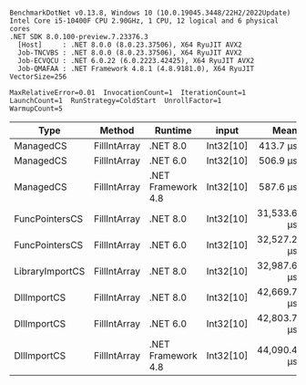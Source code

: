 ```

BenchmarkDotNet v0.13.8, Windows 10 (10.0.19045.3448/22H2/2022Update)
Intel Core i5-10400F CPU 2.90GHz, 1 CPU, 12 logical and 6 physical cores
.NET SDK 8.0.100-preview.7.23376.3
  [Host]     : .NET 8.0.0 (8.0.23.37506), X64 RyuJIT AVX2
  Job-TNCVBS : .NET 8.0.0 (8.0.23.37506), X64 RyuJIT AVX2
  Job-ECVQCU : .NET 6.0.22 (6.0.2223.42425), X64 RyuJIT AVX2
  Job-QMAFAA : .NET Framework 4.8.1 (4.8.9181.0), X64 RyuJIT VectorSize=256

MaxRelativeError=0.01  InvocationCount=1  IterationCount=1  
LaunchCount=1  RunStrategy=ColdStart  UnrollFactor=1  
WarmupCount=5  

```
| Type            | Method       | Runtime            | input     | Mean        | Error | Median      | Min         | Max         | Allocated |
|---------------- |------------- |------------------- |---------- |------------:|------:|------------:|------------:|------------:|----------:|
| ManagedCS       | FillIntArray | .NET 8.0           | Int32[10] |    413.7 μs |    NA |    413.7 μs |    413.7 μs |    413.7 μs |     400 B |
| ManagedCS       | FillIntArray | .NET 6.0           | Int32[10] |    506.9 μs |    NA |    506.9 μs |    506.9 μs |    506.9 μs |     640 B |
| ManagedCS       | FillIntArray | .NET Framework 4.8 | Int32[10] |    587.6 μs |    NA |    587.6 μs |    587.6 μs |    587.6 μs |         - |
| FuncPointersCS  | FillIntArray | .NET 8.0           | Int32[10] | 31,533.6 μs |    NA | 31,533.6 μs | 31,533.6 μs | 31,533.6 μs |     400 B |
| FuncPointersCS  | FillIntArray | .NET 6.0           | Int32[10] | 32,527.2 μs |    NA | 32,527.2 μs | 32,527.2 μs | 32,527.2 μs |     640 B |
| LibraryImportCS | FillIntArray | .NET 8.0           | Int32[10] | 32,987.6 μs |    NA | 32,987.6 μs | 32,987.6 μs | 32,987.6 μs |     400 B |
| DllImportCS     | FillIntArray | .NET 8.0           | Int32[10] | 42,669.7 μs |    NA | 42,669.7 μs | 42,669.7 μs | 42,669.7 μs |     400 B |
| DllImportCS     | FillIntArray | .NET 6.0           | Int32[10] | 42,803.7 μs |    NA | 42,803.7 μs | 42,803.7 μs | 42,803.7 μs |     640 B |
| DllImportCS     | FillIntArray | .NET Framework 4.8 | Int32[10] | 44,090.4 μs |    NA | 44,090.4 μs | 44,090.4 μs | 44,090.4 μs |         - |
